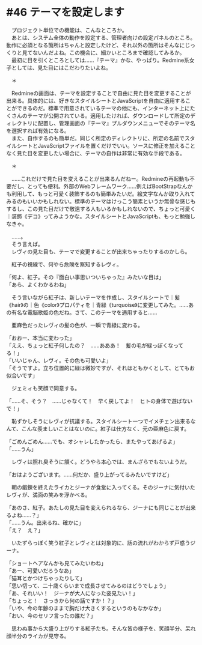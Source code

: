 # #46 テーマを設定します
　プロジェクト単位での機能は、こんなところか。  
　あとは、システム全体の動作を設定する、管理者向けの設定パネルのところ。動作に必須となる箇所はちゃんと設定したけど、それ以外の箇所はそんなにじっくりと見てないんだよね。この機会に、細かいところまで確認してみるか。  
　最初に目を引くところとしては……『テーマ』かな、やっぱり。Redmine系女子としては、見た目にはこだわりたいよね。

　＊

　Redmineの画面は、テーマを設定することで自由に見た目を変更することが出来る。具体的には、好きなスタイルシートとJavaScriptを自由に適用することができるのだ。標準で用意されているテーマの他にも、インターネット上にたくさんのテーマが公開されている。適用したければ、ダウンロードして所定のディレクトリに配置し、管理画面の『テーマ』プルダウンメニューでそのテーマ名を選択すれば有効になる。  
　また、自作するのも簡単だ。同じく所定のディレクトリに、所定の名前でスタイルシートとJavaScriptファイルを置くだけでいい。ソースに修正を加えることなく見た目を変更したい場合に、テーマの自作は非常に有効な手段である。

　＊

　……これだけで見た目を変えることが出来るんだねー。Redmineの再起動も不要だし、とっても便利。外部のWebフレームワーク……例えばBootStrapなんかも利用して、もっと可愛く装飾するのも簡単みたいだ。絵文字なんか取り入れてみるのもいいかもしれない。標準のテーマはけっこう簡素というか無骨な感じもするし、この見た目だけで敬遠する人もいるかもしれないので、ちょっと可愛く｜装飾《デコ》ってみようかな。スタイルシートとJavaScriptも、もっと勉強しなきゃ。

　……。  
　そう言えば。  
　レヴィの見た目も、テーマで変更することが出来ちゃったりするのかしら。

　紅子の視線で、何やら危険を察知するレヴィ。

「何よ、紅子。その『面白い事思いついちゃった』みたいな目は」  
「あら、よくわかるわね」

　そう言いながら紅子は、新しいテーマを作成し、スタイルシートで｜髪《hair》の｜色《color》プロパティを｜青緑《turquoise》に変更してみた。……あの有名な電脳歌姫の色だね。さて、このテーマを適用すると……

　亜麻色だったレヴィの髪の色が、一瞬で青緑に変わる。

「おおー、本当に変わった」  
「ええ、ちょっと紅子何したの？　……あああ！　髪の毛が緑っぽくなってる！」  
「いいじゃん、レヴィ。その色も可愛いよ」  
「そうですよ。立ち位置的に緑は微妙ですが、それはともかくとして、とてもお似合いです」

　ジェミィも笑顔で同意する。

「……そ、そう？　……じゃなくて！　早く戻してよ！　ヒトの身体で遊ばないで！」

　恥ずかしそうにレヴィが抗議する。スタイルシート一つでイメチェン出来るなんて、こんな羨ましいことはないのに。紅子は仕方なく、元の亜麻色に戻す。

「ごめんごめん……でも、オシャレしたかったら、またやってあげるよ」  
「……うん」

　レヴィは照れ臭そうに頷く。どうやら本心では、まんざらでもないようだ。

「おはようございます。……何だか、盛り上がってるみたいですけど」

　朝の鍛錬を終えたライカとジーナが食堂に入ってくる。そのジーナに気付いたレヴィが、満面の笑みを浮かべる。

「あのさ、紅子。あたしの見た目を変えられるなら、ジーナにも同じことが出来るよね……？」  
「……うん。出来るね、確かに」  
「え？　え？」  

　いたずらっぽく笑う紅子とレヴィとは対象的に、話の流れがわからず戸惑うジーナ。

「ショートヘアなんかも見てみたいわね」  
「あー、可愛いだろうなあ」  
「猫耳とかつけちゃったりして」  
「思い切って、二十歳くらいまで成長させてみるのはどうでしょう」  
「あ、それいい！　ジーナが大人になった姿見たい！」  
「ちょっと！　さっきから何の話ですか！？」  
「いや、今の年齢のままで胸だけ大きくするというのもなかなか」  
「おい、今のセリフ言ったの誰だ？」

　思わぬ事から大盛り上がりする紅子たち。そんな皆の様子を、笑顔半分、呆れ顔半分のライカが見守る。

